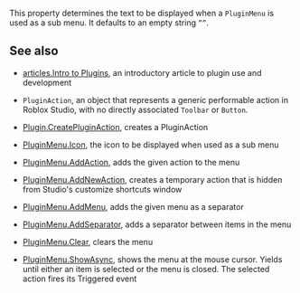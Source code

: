 This property determines the text to be displayed when a `PluginMenu` is used as a sub menu. It defaults to an empty string `””`.

## See also

  - [articles.Intro to Plugins](https://developer.roblox.com/search#stq=Intro%20to%20Plugins), an introductory article to plugin use and development

  - `PluginAction`, an object that represents a generic performable action in Roblox Studio, with no directly associated `Toolbar` or `Button`.

  - [Plugin.CreatePluginAction](https://developer.roblox.com/api-reference/function/Plugin/CreatePluginAction), creates a PluginAction

  - [PluginMenu.Icon](https://developer.roblox.com/api-reference/property/PluginMenu/Icon), the icon to be displayed when used as a sub menu

  - [PluginMenu.AddAction](https://developer.roblox.com/api-reference/function/PluginMenu/AddAction), adds the given action to the menu

  - [PluginMenu.AddNewAction](https://developer.roblox.com/api-reference/function/PluginMenu/AddNewAction), creates a temporary action that is hidden from Studio's customize shortcuts window

  - [PluginMenu.AddMenu](https://developer.roblox.com/api-reference/function/PluginMenu/AddMenu), adds the given menu as a separator

  - [PluginMenu.AddSeparator](https://developer.roblox.com/api-reference/function/PluginMenu/AddSeparator), adds a separator between items in the menu

  - [PluginMenu.Clear](https://developer.roblox.com/api-reference/function/PluginMenu/Clear), clears the menu

  - [PluginMenu.ShowAsync](https://developer.roblox.com/api-reference/function/PluginMenu/ShowAsync), shows the menu at the mouse cursor. Yields until either an item is selected or the menu is closed. The selected action fires its Triggered event